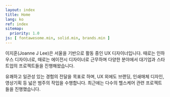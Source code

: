 ```yaml
---
layout: index
title: Home
lang: ko
ref: index
sitemap:
  priority: 1.0
js: [ fontawesome.min, solid.min, brands.min ]
---
```


이지훈(Joanne J Lee)은 서울을 기반으로 활동 중인 UX 디자이너입니다. 때로는 인하우스 디자이너로, 때로는 에이전시 디자이너로 근무하며 다양한 분야에서 대기업과 스타트업의 프로젝트들을 진행해왔습니다.

유쾌하고 일관성 있는 경험의 전달을 목표로 하며, UX 외에도 브랜딩, 인쇄매체 디자인, 영상기획 등 넓은 범주의 작업을 수행합니다. 최근에는 다수의 헬스케어 관련 프로젝트들을 진행했습니다.